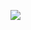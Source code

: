 ![](https://github-readme-stats.vercel.app/api?username=baturayo&count_private=true&theme=highcontrast&show_icons=true)
